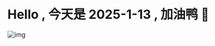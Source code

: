
# Hello , 今天是 2025-1-13 , 加油鸭 🤭

![img](https://v1.jinrishici.com/all.svg?font-size=18&spacing=4)

